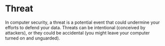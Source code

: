[Title]: # (Amenaza)
[Difficulty]: # (Principiante)
[Order]: # (119)

# Threat

In computer security, a threat is a potential event that could undermine your efforts to defend your data. Threats can be intentional (conceived by attackers), or they could be accidental (you might leave your computer turned on and unguarded).